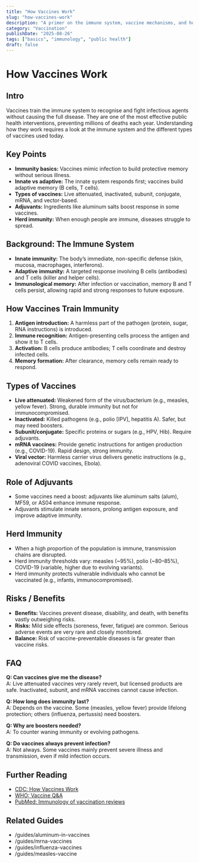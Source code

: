 ```yaml
---
title: "How Vaccines Work"
slug: "how-vaccines-work"
description: "A primer on the immune system, vaccine mechanisms, and how immunisation provides protection."
category: "Vaccination"
publishDate: "2025-08-26"
tags: ["basics", "immunology", "public health"]
draft: false
---
```


# How Vaccines Work

## Intro
Vaccines train the immune system to recognise and fight infectious agents without causing the full disease. They are one of the most effective public health interventions, preventing millions of deaths each year. Understanding how they work requires a look at the immune system and the different types of vaccines used today.

## Key Points
- **Immunity basics:** Vaccines mimic infection to build protective memory without serious illness.  
- **Innate vs adaptive:** The innate system responds first; vaccines build adaptive memory (B cells, T cells).  
- **Types of vaccines:** Live attenuated, inactivated, subunit, conjugate, mRNA, and vector-based.  
- **Adjuvants:** Ingredients like aluminum salts boost response in some vaccines.  
- **Herd immunity:** When enough people are immune, diseases struggle to spread.  

## Background: The Immune System
- **Innate immunity:** The body’s immediate, non-specific defense (skin, mucosa, macrophages, interferons).  
- **Adaptive immunity:** A targeted response involving B cells (antibodies) and T cells (killer and helper cells).  
- **Immunological memory:** After infection or vaccination, memory B and T cells persist, allowing rapid and strong responses to future exposure.  

## How Vaccines Train Immunity
1. **Antigen introduction:** A harmless part of the pathogen (protein, sugar, RNA instructions) is introduced.  
2. **Immune recognition:** Antigen-presenting cells process the antigen and show it to T cells.  
3. **Activation:** B cells produce antibodies; T cells coordinate and destroy infected cells.  
4. **Memory formation:** After clearance, memory cells remain ready to respond.  

## Types of Vaccines
- **Live attenuated:** Weakened form of the virus/bacterium (e.g., measles, yellow fever). Strong, durable immunity but not for immunocompromised.  
- **Inactivated:** Killed pathogens (e.g., polio [IPV], hepatitis A). Safer, but may need boosters.  
- **Subunit/conjugate:** Specific proteins or sugars (e.g., HPV, Hib). Require adjuvants.  
- **mRNA vaccines:** Provide genetic instructions for antigen production (e.g., COVID-19). Rapid design, strong immunity.  
- **Viral vector:** Harmless carrier virus delivers genetic instructions (e.g., adenoviral COVID vaccines, Ebola).  

## Role of Adjuvants
- Some vaccines need a boost: adjuvants like aluminum salts (alum), MF59, or AS04 enhance immune response.  
- Adjuvants stimulate innate sensors, prolong antigen exposure, and improve adaptive immunity.  

## Herd Immunity
- When a high proportion of the population is immune, transmission chains are disrupted.  
- Herd immunity thresholds vary: measles (~95%), polio (~80–85%), COVID-19 (variable, higher due to evolving variants).  
- Herd immunity protects vulnerable individuals who cannot be vaccinated (e.g., infants, immunocompromised).  

## Risks / Benefits
- **Benefits:** Vaccines prevent disease, disability, and death, with benefits vastly outweighing risks.  
- **Risks:** Mild side effects (soreness, fever, fatigue) are common. Serious adverse events are very rare and closely monitored.  
- **Balance:** Risk of vaccine-preventable diseases is far greater than vaccine risks.  

## FAQ
**Q: Can vaccines give me the disease?**  
A: Live attenuated vaccines very rarely revert, but licensed products are safe. Inactivated, subunit, and mRNA vaccines cannot cause infection.  

**Q: How long does immunity last?**  
A: Depends on the vaccine. Some (measles, yellow fever) provide lifelong protection; others (influenza, pertussis) need boosters.  

**Q: Why are boosters needed?**  
A: To counter waning immunity or evolving pathogens.  

**Q: Do vaccines always prevent infection?**  
A: Not always. Some vaccines mainly prevent severe illness and transmission, even if mild infection occurs.  

## Further Reading
- [CDC: How Vaccines Work](https://www.cdc.gov/vaccines/hcp/conversations/answering-questions.html#howvaccineswork)  
- [WHO: Vaccine Q&A](https://www.who.int/news-room/q-a-detail/vaccines-and-immunization-what-is-vaccination)  
- [PubMed: Immunology of vaccination reviews](https://pubmed.ncbi.nlm.nih.gov/?term=immunology+of+vaccination)  

## Related Guides
- /guides/aluminum-in-vaccines  
- /guides/mrna-vaccines  
- /guides/influenza-vaccines  
- /guides/measles-vaccine
